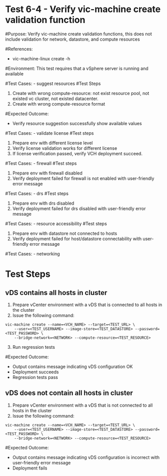 Test 6-4 - Verify vic-machine create validation function
=======

#Purpose:
Verify vic-machine create validation functions, this does not include validation for network, datastore, and compute resources

#References:
* vic-machine-linux create -h

#Environment:
This test requires that a vSphere server is running and available


#Test Cases: - suggest resources
#Test Steps
1. Create with wrong compute-resource: not exist resource pool, not existed vc cluster, not existed datacenter.
2. Create with wrong compute-resource format

#Expected Outcome:
* Verify resource suggestion successfully show available values


#Test Cases: - validate license
#Test steps
1. Prepare env with different license level
2. Verify license validation works for different license
3. If license verification passed, verify VCH deployment succeed.


#Test Cases: - firewall
#Test steps
1. Prepare env with firewall disabled
2. Verify deployment failed for firewall is not enabled with user-friendly error message


#Test Cases: - drs
#Test steps
1. Prepare env with drs disabled
2. Verify deployment failed for drs disabled with user-friendly error message


#Test Cases: - resource accessibility
#Test steps
1. Prepare env with datastore not connected to hosts
2. Verify deployment failed for host/datastore connectability with user-friendly error message


#Test Cases: - networking

# Test Steps
## vDS contains all hosts in cluster
1. Prepare vCenter environment with a vDS that is connected to all hosts in the cluster
2. Issue the following command:
```
vic-machine create --name=<VCH_NAME> --target=<TEST_URL> \
    --user=<TEST_USERNAME> --image-store=<TEST_DATASTORE> --password=<TEST_PASSWORD> \
    --bridge-network=<NETWORK> --compute-resource=<TEST_RESOURCE>
```
3. Run regression tests

#Expected Outcome:
* Output contains message indicating vDS configuration OK
* Deployment succeeds
* Regression tests pass

## vDS does not contain all hosts in cluster
1. Prepare vCenter environment with a vDS that is not connected to all hosts in the cluster
2. Issue the following command:
```
vic-machine create --name=<VCH_NAME> --target=<TEST_URL> \
    --user=<TEST_USERNAME> --image-store=<TEST_DATASTORE> --password=<TEST_PASSWORD> \
    --bridge-network=<NETWORK> --compute-resource=<TEST_RESOURCE>
```

#Expected Outcome:
* Output contains message indicating vDS configuration is incorrect with user-friendly error message
* Deployment fails
